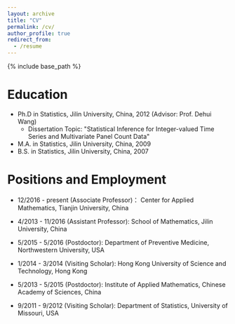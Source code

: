 ```yaml
---
layout: archive
title: "CV"
permalink: /cv/
author_profile: true
redirect_from:
  - /resume
---
```


{% include base_path %}

Education
======
* Ph.D in Statistics, Jilin University, China, 2012 (Advisor: Prof.  Dehui Wang)
  * Dissertation Topic:  "Statistical Inference for Integer-valued Time Series and Multivariate Panel Count Data"
* M.A. in Statistics,  Jilin University, China, 2009
* B.S. in Statistics,  Jilin University, China, 2007

Positions and Employment
======
* 12/2016 - present (Associate Professor)： Center for Applied Mathematics, Tianjin University, China

*  4/2013 - 11/2016 (Assistant Professor):  School of Mathematics, Jilin University, China
  
* 5/2015 - 5/2016 (Postdoctor): Department of Preventive Medicine, Northwestern University, USA

*   1/2014 - 3/2014 (Visiting Scholar): Hong Kong University of Science and Technology, Hong Kong

*   5/2013 - 5/2015 (Postdoctor): Institute of Applied Mathematics, Chinese Academy of Sciences, China

*   9/2011 - 9/2012 (Visiting Scholar): Department of Statistics, University of Missouri, USA

<!--
Skills
======
* Skill 1
* Skill 2
  * Sub-skill 2.1
  * Sub-skill 2.2
  * Sub-skill 2.3
* Skill 3

Publications
======
  <ul>{% for post in site.publications %}
    {% include archive-single-cv.html %}
  {% endfor %}</ul>
  
Talks
======
  <ul>{% for post in site.talks %}
    {% include archive-single-talk-cv.html %}
  {% endfor %}</ul>
  
Teaching
======
  <ul>{% for post in site.teaching %}
    {% include archive-single-cv.html %}
  {% endfor %}</ul>
  
Service and leadership
======
* Currently signed in to 43 different slack teams
-->
